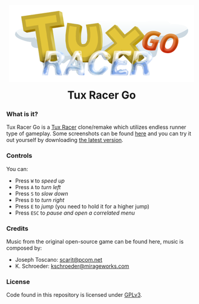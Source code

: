 <p align="center">
  <img src="https://raw.githubusercontent.com/matijakljajic/tuxracergo/main/Tux%20Racer%20Go/Assets/Art/Textures/UI/Logo.png" alt="Tux Racer Go - Logo">
  <h1 align="center" style="margin: 0 auto 0 auto;">Tux Racer Go</h1>
</p>

### What is it?

Tux Racer Go is a [Tux Racer](https://en.wikipedia.org/wiki/Tux_Racer) clone/remake which utilizes endless runner type of gameplay. Some screenshots can be found [here](https://github.com/matijakljajic/tuxracergo/tree/main/Screenshots) and you can try it out yourself by downloading [the latest version](https://github.com/matijakljajic/tuxracergo/releases/latest).

### Controls

You can:
- Press `W` to _speed up_
- Press `A` to _turn left_
- Press `S` to _slow down_
- Press `D` to _turn right_
- Press `E` to _jump_ (you need to hold it for a higher jump)
- Press `ESC` to _pause and open a correlated menu_

### Credits

Music from the original open-source game can be found here, music is composed by:
- Joseph Toscano: <scarjt@pcom.net>
- K. Schroeder: <kschroeder@mirageworks.com>

### License

Code found in this repository is licensed under [GPLv3](https://raw.githubusercontent.com/matijakljajic/tuxracergo/main/LICENSE).
